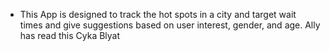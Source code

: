 * This App is designed to track the hot spots in a city and target wait times and give suggestions based on user interest, gender, and age. 
Ally has read this 
Cyka Blyat
